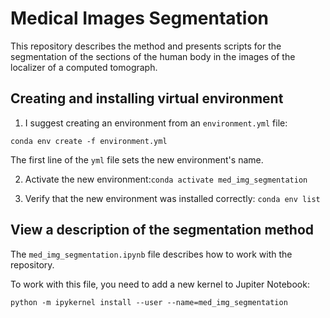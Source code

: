 # Medical Images Segmentation
This repository describes the method and presents scripts for the segmentation of the sections of the human body in the images of the localizer of a computed tomograph.

## Creating and installing virtual environment
1. I suggest creating an environment from an `environment.yml` file:

`conda env create -f environment.yml`

The first line of the `yml` file sets the new environment's name.

2. Activate the new environment:`conda activate med_img_segmentation`

3. Verify that the new environment was installed correctly: `conda env list`

## View a description of the segmentation method
The `med_img_segmentation.ipynb` file describes how to work with the repository.

To work with this file, you need to add a new kernel to Jupiter Notebook:

`python -m ipykernel install --user --name=med_img_segmentation`
